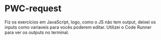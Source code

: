 # PWC-request
Fiz os exercícios em JavaScript, logo, como o JS não tem output, deixei os inputs como variaveis para vocês poderem editar.
Utilizei o Code Runner para ver os outputs no terminal.
